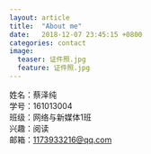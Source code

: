 ```yaml
---
layout: article
title:  "About me"
date:   2018-12-07 23:45:15 +0800
categories: contact
image:
  teaser: 证件照.jpg
  feature: 证件照.jpg
---
```


姓名：蔡泽纯<br>
学号：161013004<br>
班级：网络与新媒体1班<br>
兴趣：阅读<br>
邮箱：1173933216@qq.com<br>
